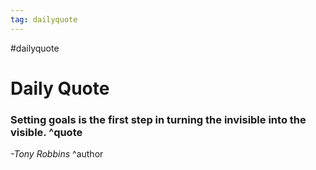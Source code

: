 ```yaml
---
tag: dailyquote
---
```


#dailyquote

# Daily Quote

### Setting goals is the first step in turning the invisible into the visible. ^quote
*-Tony Robbins* ^author
